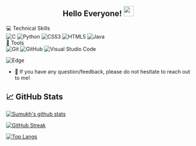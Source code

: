 <h2 align="center">
  Hello Everyone!
  <img src="https://media.giphy.com/media/hvRJCLFzcasrR4ia7z/giphy.gif" width="28">
</h2>
 






 💻 Technical Skills <br> 
![C](https://img.shields.io/badge/c-%2300599C.svg?style=for-the-badge&logo=c&logoColor=white) 
![Python](https://img.shields.io/badge/python-3670A0?style=for-the-badge&logo=python&logoColor=ffdd54) 
![CSS3](https://img.shields.io/badge/css3-%231572B6.svg?style=for-the-badge&logo=css3&logoColor=white)
![HTML5](https://img.shields.io/badge/html5-%23E34F26.svg?style=for-the-badge&logo=html5&logoColor=white)
![Java](https://img.shields.io/badge/Java-ED8B00?style=for-the-badge&logo=java&logoColor=white)</br>
🔨 Tools </br>
![Git](https://img.shields.io/badge/git-%23F05033.svg?style=for-the-badge&logo=git&logoColor=white) 
![GitHub](https://img.shields.io/badge/GitHub-100000?style=for-the-badge&logo=github&logoColor=white)
![Visual Studio Code](https://img.shields.io/badge/Visual%20Studio%20Code-0078d7.svg?style=for-the-badge&logo=visual-studio-code&logoColor=white)

![Edge](https://img.shields.io/badge/Edge-0078D7?style=for-the-badge&logo=Microsoft-edge&logoColor=white)


- 💬 If you have any question/feedback, please do not hesitate to reach out to me!

## 📈 GitHub Stats 

[![Sumukh's github stats](https://github-readme-stats.vercel.app/api?username=GeNoSes)](https://github.com/GeNoSes)

[![GitHub Streak](https://github-readme-streak-stats.herokuapp.com/?user=GeNoSes)](https://git.io/streak-stats)




[![Top Langs](https://github-readme-stats.vercel.app/api/top-langs/?username=GeNoSes&layout=compact)](https://github.com/GeNoSes) </br>


